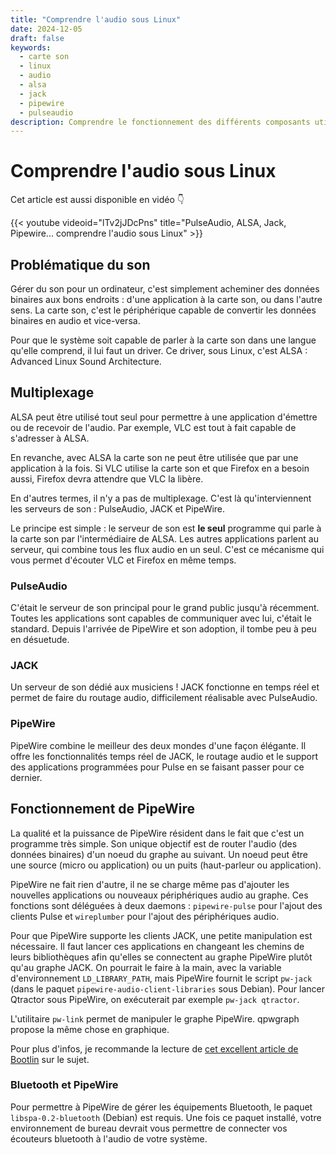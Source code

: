 ```yaml
---
title: "Comprendre l'audio sous Linux"
date: 2024-12-05
draft: false
keywords:
  - carte son
  - linux
  - audio
  - alsa
  - jack
  - pipewire
  - pulseaudio
description: Comprendre le fonctionnement des différents composants utilisés pour le son sous Linux (ALSA, PulseAudio, Jack, PipeWire...)
---
```

# Comprendre l'audio sous Linux

Cet article est aussi disponible en vidéo 👇

{{< youtube videoid="lTv2jJDcPns" title="PulseAudio, ALSA, Jack, Pipewire... comprendre l'audio sous Linux" >}}

## Problématique du son

Gérer du son pour un ordinateur, c'est simplement acheminer des données binaires aux bons endroits : d'une application à la carte son, ou dans l'autre sens.
La carte son, c'est le périphérique capable de convertir les données binaires en audio et vice-versa.

Pour que le système soit capable de parler à la carte son dans une langue qu'elle comprend, il lui faut un driver.
Ce driver, sous Linux, c'est ALSA : Advanced Linux Sound Architecture.

## Multiplexage

ALSA peut être utilisé tout seul pour permettre à une application d'émettre ou de recevoir de l'audio.
Par exemple, VLC est tout à fait capable de s'adresser à ALSA.

En revanche, avec ALSA la carte son ne peut être utilisée que par une application à la fois.
Si VLC utilise la carte son et que Firefox en a besoin aussi, Firefox devra attendre que VLC la libère.

En d'autres termes, il n'y a pas de multiplexage.
C'est là qu'interviennent les serveurs de son : PulseAudio, JACK et PipeWire.

Le principe est simple : le serveur de son est **le seul** programme qui parle à la carte son par l'intermédiaire de ALSA.
Les autres applications parlent au serveur, qui combine tous les flux audio en un seul.
C'est ce mécanisme qui vous permet d'écouter VLC et Firefox en même temps.

### PulseAudio

C'était le serveur de son principal pour le grand public jusqu'à récemment.
Toutes les applications sont capables de communiquer avec lui, c'était le standard.
Depuis l'arrivée de PipeWire et son adoption, il tombe peu à peu en désuetude.

### JACK

Un serveur de son dédié aux musiciens !
JACK fonctionne en temps réel et permet de faire du routage audio, difficilement réalisable avec PulseAudio.

### PipeWire

PipeWire combine le meilleur des deux mondes d'une façon élégante.
Il offre les fonctionnalités temps réel de JACK, le routage audio et le support des applications programmées pour Pulse en se faisant passer pour ce dernier.

## Fonctionnement de PipeWire

La qualité et la puissance de PipeWire résident dans le fait que c'est un programme très simple.
Son unique objectif est de router l'audio (des données binaires) d'un noeud du graphe au suivant.
Un noeud peut être une source (micro ou application) ou un puits (haut-parleur ou application).

PipeWire ne fait rien d'autre, il ne se charge même pas d'ajouter les nouvelles applications ou nouveaux périphériques audio au graphe.
Ces fonctions sont déléguées à deux daemons : `pipewire-pulse` pour l'ajout des clients Pulse et `wireplumber` pour l'ajout des périphériques audio.

Pour que PipeWire supporte les clients JACK, une petite manipulation est nécessaire.
Il faut lancer ces applications en changeant les chemins de leurs bibliothèques afin qu'elles se connectent au graphe PipeWire plutôt qu'au graphe JACK.
On pourrait le faire à la main, avec la variable d'environnement `LD_LIBRARY_PATH`, mais PipeWire fournit le script `pw-jack` (dans le paquet `pipewire-audio-client-libraries` sous Debian).
Pour lancer Qtractor sous PipeWire, on exécuterait par exemple `pw-jack qtractor`.

L'utilitaire `pw-link` permet de manipuler le graphe PipeWire.
qpwgraph propose la même chose en graphique.

Pour plus d'infos, je recommande la lecture de [cet excellent article de Bootlin](https://bootlin.com/blog/an-introduction-to-pipewire/) sur le sujet.

### Bluetooth et PipeWire

Pour permettre à PipeWire de gérer les équipements Bluetooth, le paquet `libspa-0.2-bluetooth` (Debian) est requis.
Une fois ce paquet installé, votre environnement de bureau devrait vous permettre de connecter vos écouteurs bluetooth à l'audio de votre système.
